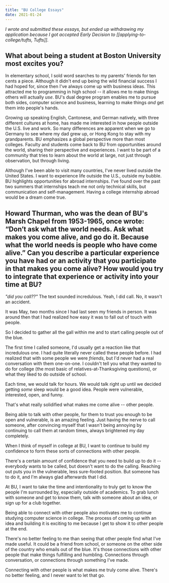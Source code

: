 ```yaml
---
title: "BU College Essays"
date: 2021-01-24
---
```

*I wrote and submitted these essays, but ended up withdrawing my application because I got accepted Early Decision to [[applying-to-college/tufts, Tufts]].*

## What about being a student at Boston University most excites you?
<!-- 250 words -->

In elementary school, I sold word searches to my parents' friends for ten cents a piece. Although it didn't end up being the wild financial success I had hoped for, since then I've always come up with business ideas. This attracted me to programming in high school -- it allows me to make things others will actually *use*. BU's dual degree program enables me to pursue both sides, computer science and business, learning to make things *and* get them into people's hands.

Growing up speaking English, Cantonese, and German natively, with three different cultures at home, has made me interested in how people outside the U.S. live and work. So many differences are apparent when we go to Germany to see where my dad grew up, or Hong Kong to stay with my grandparents. BU emphasizes a global perspective more than most colleges. Faculty and students come back to BU from opportunities around the world, sharing their perspective and experiences. I want to be part of a community that tries to learn about the world at large, not just through observation, but through living.

Although I've been able to visit many countries, I've never lived outside the United States. I want to experience life outside the U.S., outside my bubble. BU highlights opportunities for abroad internships. I've found over the past two summers that internships teach me not only technical skills, but communication and self-management. Having a college internship abroad would be a dream come true.


## Howard Thurman, who was the dean of BU's Marsh Chapel from 1953-1965, once wrote: “Don’t ask what the world needs. Ask what makes you come alive, and go do it. Because what the world needs is people who have come alive.” Can you describe a particular experience you have had or an activity that you participate in that makes you come alive? How would you try to integrate that experience or activity into your time at BU?
<!-- 600 words -->

_"did you call??"_ The text sounded incredulous. Yeah, I did call. No, it wasn't an accident.

It was May, two months since I had last seen my friends in person. It was around then that I had realized how easy it was to fall out of touch with people.

So I decided to gather all the gall within me and to start calling people out of the blue.

The first time I called someone, I'd usually get a reaction like that incredulous one. I had quite literally never called these people before. I had realized that with some people we were *friends*, but I'd never had a real conversation with them one-on-one. I couldn't tell you what they wanted to do for college (the most basic of relatives-at-Thanksgiving questions), or what they liked to do outside of school.

Each time, we would talk for hours. We would talk right up until we decided getting *some* sleep would be a good idea. People were vulnerable, interested, open, and funny.

That's what really solidified what makes me come alive -- other people.

Being able to talk with other people, for them to trust you enough to be open and vulnerable, is an amazing feeling. Just having the nerve to call someone, after convincing myself that I wasn't being annoying by continuing to call them at random times, always brightened my day completely.

When I think of myself in college at BU, I want to continue to build my confidence to form these sorts of connections with other people.

There's a certain amount of confidence that you need to build up to do it -- everybody wants to be called, but doesn't want to do the calling. Reaching out puts you in the vulnerable, less sure-footed position. But someone has to do it, and I'm always glad afterwards that I did.

At BU, I want to take the time and intentionality to truly get to know the people I'm surrounded by, especially outside of academics. To grab lunch with someone and get to know them, talk with someone about an idea, or sign up for a club together.

Being able to connect with other people also motivates me to continue studying computer science in college. The process of coming up with an idea and building it is exciting to me because I get to show it to other people at the end.

There's no better feeling to me than seeing that other people find what I've made useful. It could be a friend from school, or someone on the other side of the country who emails out of the blue. It's those connections with other people that make things fulfilling and humbling. Connections through conversation, or connections through something I've made.

Connecting with other people is what makes me truly come alive. There's no better feeling, and I never want to let that go.
